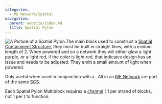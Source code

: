 ```yaml
---
categories:
  - ME Network/Spatial
navigation:
  parent: website/index.md
  title: Spatial Pylon
---
```


![A Picture of a Spatial Pylon.](../../../assets/large/spatial_pylon.png)The main
block used to construct a [Spatial Containment Structure](spatial-containment-structure.md),
they must be built in straight lines, with
a minium length of 2. When powered and on a network they will either glow a
light purple, or a light red, if the color is light red, that indicates design
has an issue and needs to be adjusted. They emitt a small amount of light when
powered.

Only useful when used in conjunction with a <ItemLink
id="spatial_io_port"/>, All <ItemLink
id="spatial_pylon"/> in an [ME Network](../../me-network.md) are part of the
same [SCS](spatial-containment-structure.md).

Each Spatial Pylon Multiblock requires a [channel](../channels.md) ( 1
per strand of blocks, not 1 per <ItemLink
id="spatial_pylon"/> ) to function.

<RecipeFor id="spatial_pylon" />
